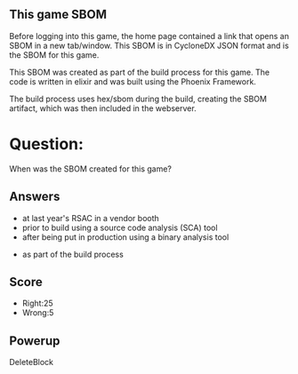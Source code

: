 ## This game SBOM
Before logging into this game,
the home page contained a link
that opens an SBOM in a new tab/window.
This SBOM is in CycloneDX JSON format
and is the SBOM for this game.

This SBOM was created as part of the
build process for this game.
The code is written in elixir and
was built using the Phoenix Framework.

The build process uses hex/sbom
during the build, creating the SBOM artifact, which was then included in the webserver.

# Question:
When was the SBOM created for this game?

## Answers
- at last year's RSAC in a vendor booth
- prior to build using a source code analysis (SCA) tool
- after being put in production using a binary analysis tool
* as part of the build process

## Score
- Right:25
- Wrong:5

## Powerup
DeleteBlock

